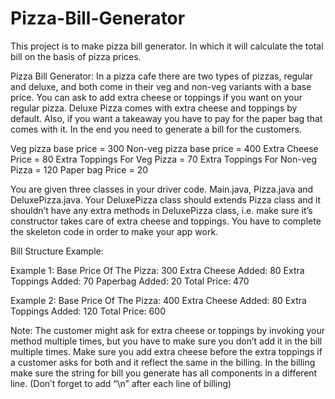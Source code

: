 # Pizza-Bill-Generator
This project is to make pizza bill generator. In which it will calculate the total bill on the basis of pizza prices.





Pizza Bill Generator:
In a pizza cafe there are two types of pizzas, regular and deluxe, and both come in their veg and non-veg variants with a base price. 
You can ask to add extra cheese or toppings if you want on your regular pizza. Deluxe Pizza comes with extra cheese and toppings by default. 
Also, if you want a takeaway you have to pay for the paper bag that comes with it. In the end you need to generate a bill for the customers.

Veg pizza base price = 300
Non-veg pizza base price = 400
Extra Cheese Price = 80
Extra Toppings For Veg Pizza = 70
Extra Toppings For Non-veg Pizza = 120
Paper bag Price = 20

You are given three classes in your driver code. Main.java, Pizza.java and DeluxePizza.java. Your DeluxePizza class should extends Pizza class 
and it shouldn’t have any extra methods in DeluxePizza class, i.e. make sure it’s constructor takes care of extra cheese and toppings. You have to 
complete the skeleton code in order to make your app work.

Bill Structure Example:

Example 1:
Base Price Of The Pizza: 300
Extra Cheese Added: 80
Extra Toppings Added: 70
Paperbag Added: 20
Total Price: 470

Example 2:
Base Price Of The Pizza: 400
Extra Cheese Added: 80
Extra Toppings Added: 120
Total Price: 600

Note:
The customer might ask for extra cheese or toppings by invoking your method multiple times, but you have to make sure you don’t add it in the bill multiple times.
Make sure you add extra cheese before the extra toppings if a customer asks for both and it reflect the same in the billing.
In the billing make sure the string for bill you generate has all components in a different line. (Don’t forget to add “\n” after each line of billing)
